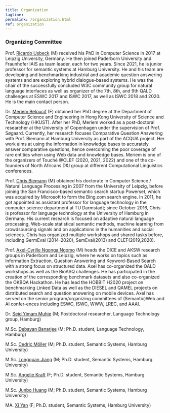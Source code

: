 ```yaml
---
title: Organization
tagline: 
permalink: /organization.html
ref: organization
---
```


### Organizing Committee

Prof. [Ricardo Usbeck](https://www.inf.uni-hamburg.de/en/inst/ab/sems/people/ricardo-usbeck.html) (M)  received his PhD in Computer Science in 2017 at Leipzig University, Germany. He then joined Paderborn University and Fraunhofer IAIS as team leader, each for two years. Since 2021, he is junior professor for semantic systems at Hamburg University. He and his team are developing and benchmarking industrial and academic question answering systems and are exploring hybrid dialogue-based systems. 
He was the chair of the successfully concluded W3C community group for natural language interfaces as well as organizer of the 7th, 8th, and 9th QALD challenges at ESWC 2017 and ISWC 2017, as well as ISWC 2018 and 2020. He is the main contact person.

Dr. [Meriem Beloucif](https://www.inf.uni-hamburg.de/en/inst/ab/lt/people/meriem-beloucif.html) (F) obtained her PhD degree at the Department of Computer Science and Engineering in Hong Kong University of Science and Technology (HKUST). After her PhD, Meriem worked as a post-doctoral researcher at the University of Copenhagen under the supervision of Prof. Søgaard. Currently, her research focuses Comparative Question Answering with Prof. Biemann at Hamburg University as part of the ACQUA project. Her work aims at using the information in knowledge bases to accurately answer comparative questions, hence overcoming the poor coverage of rare entities when using Web data and knowledge bases. Meriem is one of the organizers of Touché @CLEF (2020, 2021, 2022) and one of the co-founders of North Africans D&I group at different Computational Linguistics conferences.

Prof. [Chris Biemann](https://www.inf.uni-hamburg.de/en/inst/ab/lt/people/chris-biemann.html) (M) obtained his doctorate in Computer Science / Natural Language Processing in 2007 from the University of Leipzig, before joining the San Francisco-based semantic search startup Powerset, which was acquired by Microsoft to form the Bing.com search engine. In 2011, he got appointed as assistant professor for language technology in the computer science department at TU Darmstadt; since October 2016, Chris is professor for language technology at the University of Hamburg in Germany. His current research is focused on adaptive natural language processing, Web-scale statistical semantic methods, machine learning from crowdsourcing signals and on applications in the humanities and social sciences. Chris has organized multiple workshops and shared tasks before, including GermEval (2014-2020), SemEval(2013) and CLEF(2019,2020). 

Prof. [Axel-Cyrille Ngonga Ngomo](http://dice-research.org) (M) heads the DICE and AKSW research groups in Paderborn and Leipzig, where he works on topics such as Information Extraction, Question Answering and Keyword-Based Search with a strong focus on structured data. Axel has co-organized the QALD workshops as well as the BioASQ challenges. He has participated in the creation of the corresponding benchmark datasets and also co-organized the OKBQA Hackathon. He has lead the HOBBIT H2020 project on benchmarking Linked Data as well as the DIESEL and QAMEL projects on distributed search and question answering on mobile devices. Axel has served on the senior program/organizing committees of (Semantic)Web and AI confer-ences including ESWC, ISWC, WWW, LREC, and AAAI.


Dr. [Seid Yimam Muhie](https://www.inf.uni-hamburg.de/en/inst/ab/lt/people/seid-muhie-yimam.html) (M; Postdoctoral researcher, Language Technology group, Hamburg)

M.Sc. [Debayan Banarjee](https://www.inf.uni-hamburg.de/en/inst/ab/lt/people/debayan-banerjee.html) (M; Ph.D. student, Language Technology, Hamburg) 

M.Sc. [Cedric Möller](https://www.inf.uni-hamburg.de/en/inst/ab/sems/people/cedric-moeller.html) (M; Ph.D. student, Semantic Systems, Hamburg University)

M.Sc. [Longquan Jiang](https://www.inf.uni-hamburg.de/en/inst/ab/sems/people/longquan-jiang.html) (M; Ph.D. student, Semantic Systems, Hamburg University)

M.Sc. [Angelie Kraft](https://www.inf.uni-hamburg.de/en/inst/ab/sems/people/angelie-kraft.html) (F; Ph.D. student, Semantic Systems, Hamburg University)

M.Sc. [Junbo Huang](https://www.inf.uni-hamburg.de/en/inst/ab/sems/people/junbo-huang.html) (M; Ph.D. student, Semantic Systems, Hamburg University)

MA.   [Xi Yan](https://www.inf.uni-hamburg.de/en/inst/ab/sems/people/xi-yan.html) (F; Ph.D. student, Semantic Systems, Hamburg University)
